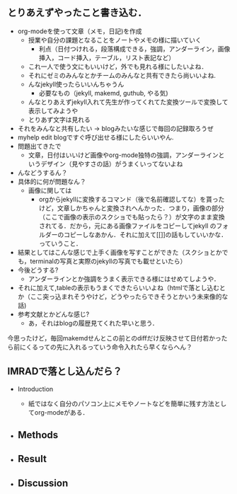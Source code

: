 とりあえずやったこと書き込む．
------------------------------

-   org-modeを使って文章（メモ，日記)を作成
    -   授業や自分の課題となることをノートやメモの様に描いていく
        -   利点（日付つけれる，段落構成できる，強調，アンダーライン，画像挿入，コード挿入，テーブル，リスト表記など）　
    -   これ一人で使う文にもいいけど，外でも見れる様にしたいよね．
    -   それにゼミのみんなとかチームのみんなと共有できたら尚いいよね.
    -   んなjekyll使ったらいいんちゃうん
        -   必要なもの（jekyll, makemd, guthub, やる気)
    -   んなとりあえずjekyll入れて先生が作ってくれてた変換ツールで変換して表示してみようや
    -   とりあず文字は見れる
-   それをみんなと共有したい -\> blogみたいな感じで毎回の記録取ろうぜ
-   myhelp edit blogですぐ呼び出せる様にしたらいいやん.
-   問題出てきたで
    -   文章，日付はいいけど画像やorg-mode独特の強調，アンダーラインというデザイン（見やすさの話）がうまくいってないよね
-   んなどうするん？
-   具体的に何が問題なん？
    -   画像に関しては
        -   orgからjekyllに変換するコマンド（後で名前確認してな）を貰ったけど，文章しかちゃんと変換されへんかった．つまり，画像の部分（ここで画像の表示のスクショでも貼ったら？）が文字のまま変換されてる．だから，元にある画像ファイルをコピーしてjekyll
            のフォルダーのコピーしなあかん．それに加えて\[\[\]\]の話もしていいかな．っていうこと．
-   結果としてはこんな感じで上手く画像を写すことができた（スクショとかでも，terminalの写真と実際のjekyllの写真でも載せといたら）
-   今後どうする?
    -   アンダーラインとか強調をうまく表示できる様にはせめてしようや．
-   それに加えて,tableの表示もうまくできたらいいよね（htmlで落とし込むとか（ここ突っ込まれそうやけど，どうやったらできそうとかいう未来像的な話)
-   参考文献とかどんな感じ?
    -   あ，それはblogの履歴見てくれた早いと思う．

今思ったけど，毎回makemdせんとこの前とのdiffだけ反映させて日付若かったら前にくるっての先に入れるっていう命令入れたら早くならへん？

IMRADで落とし込んだら？
-----------------------

-   Introduction
    -   紙ではなく自分のパソコン上にメモやノートなどを簡単に残す方法としてorg-modeがある．
-   Methods
    -   

-   Result
    -   

-   Discussion
    -   
